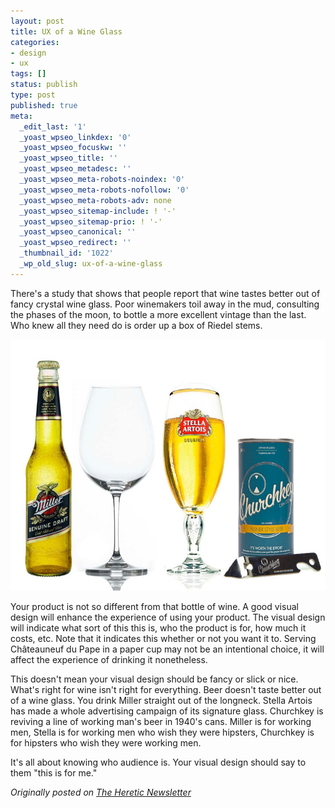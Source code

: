 ```yaml
---
layout: post
title: UX of a Wine Glass
categories:
- design
- ux
tags: []
status: publish
type: post
published: true
meta:
  _edit_last: '1'
  _yoast_wpseo_linkdex: '0'
  _yoast_wpseo_focuskw: ''
  _yoast_wpseo_title: ''
  _yoast_wpseo_metadesc: ''
  _yoast_wpseo_meta-robots-noindex: '0'
  _yoast_wpseo_meta-robots-nofollow: '0'
  _yoast_wpseo_meta-robots-adv: none
  _yoast_wpseo_sitemap-include: ! '-'
  _yoast_wpseo_sitemap-prio: ! '-'
  _yoast_wpseo_canonical: ''
  _yoast_wpseo_redirect: ''
  _thumbnail_id: '1022'
  _wp_old_slug: ux-of-a-wine-glass
---
```

There's a study that shows that people report that wine tastes better out of fancy crystal wine glass. Poor winemakers toil away in the mud, consulting the phases of the moon, to bottle a more excellent vintage than the last. Who knew all they need do is order up a box of Riedel stems.<!--more-->

<a href="/img/ux-of-wine-glass.jpg"><img class="alignnone size-large wp-image-1022" alt="ux-of-wine-glass" src="/img/ux-of-wine-glass.jpg" width="600" height="402" /></a>

Your product is not so different from that bottle of wine. A good visual design will enhance the experience of using your product. The visual design will indicate what sort of this this is, who the product is for, how much it costs, etc. Note that it indicates this whether or not you want it to. Serving Châteauneuf du Pape in a paper cup may not be an intentional choice, it will affect the experience of drinking it nonetheless.

This doesn't mean your visual design should be fancy or slick or nice. What's right for wine isn't right for everything. Beer doesn't taste better out of a wine glass. You drink Miller straight out of the longneck. Stella Artois has made a whole advertising campaign of its signature glass. Churchkey is reviving a line of working man's beer in 1940's cans. Miller is for working men, Stella is for working men who wish they were hipsters, Churchkey is for hipsters who wish they were working men.

It's all about knowing who audience is. Your visual design should say to them "this is for me."

<em>Originally posted on <a title="The Heretic | Pascal Finette" href="http://theheretic.me/">The Heretic Newsletter</a></em>
